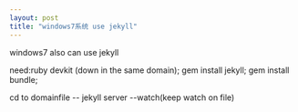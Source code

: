```yaml
---
layout: post
title: "windows7系统 use jekyll"
---
```

windows7 also can  use jekyll

need:ruby devkit (down in the same domain); gem install jekyll;  gem install bundle;

cd to domainfile --
jekyll server --watch(keep watch on file)



